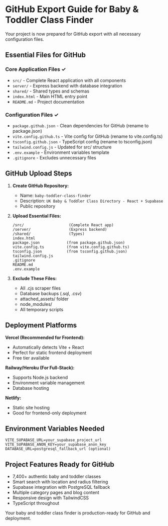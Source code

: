 # GitHub Export Guide for Baby & Toddler Class Finder

Your project is now prepared for GitHub export with all necessary configuration files.

## Essential Files for GitHub

### Core Application Files ✓
- `src/` - Complete React application with all components
- `server/` - Express backend with database integration
- `shared/` - Shared types and schemas
- `index.html` - Main HTML entry point
- `README.md` - Project documentation

### Configuration Files ✓
- `package.github.json` - Clean dependencies for GitHub (rename to package.json)
- `vite.config.github.ts` - Vite config for GitHub (rename to vite.config.ts)
- `tsconfig.github.json` - TypeScript config (rename to tsconfig.json)
- `tailwind.config.js` - Updated for src/ structure
- `.env.example` - Environment variables template
- `.gitignore` - Excludes unnecessary files

## GitHub Upload Steps

1. **Create GitHub Repository:**
   - Name: `baby-toddler-class-finder`
   - Description: `UK Baby & Toddler Class Directory - React + Supabase`
   - Public repository

2. **Upload Essential Files:**
   ```
   /src/                    (Complete React app)
   /server/                 (Express backend)
   /shared/                 (Types)
   index.html
   package.json            (from package.github.json)
   vite.config.ts          (from vite.config.github.ts)
   tsconfig.json           (from tsconfig.github.json)
   tailwind.config.js
   .gitignore
   README.md
   .env.example
   ```

3. **Exclude These Files:**
   - All .cjs scraper files
   - Database backups (.sql, .csv)
   - attached_assets/ folder
   - node_modules/
   - All temporary scripts

## Deployment Platforms

**Vercel (Recommended for Frontend):**
- Automatically detects Vite + React
- Perfect for static frontend deployment
- Free tier available

**Railway/Heroku (For Full-Stack):**
- Supports Node.js backend
- Environment variable management
- Database hosting

**Netlify:**
- Static site hosting
- Good for frontend-only deployment

## Environment Variables Needed

```
VITE_SUPABASE_URL=your_supabase_project_url
VITE_SUPABASE_ANON_KEY=your_supabase_anon_key
DATABASE_URL=postgresql_fallback_url (optional)
```

## Project Features Ready for GitHub

- 7,400+ authentic baby and toddler classes
- Smart search with location and radius filtering
- Supabase integration with PostgreSQL fallback
- Multiple category pages and blog content
- Responsive design with TailwindCSS
- TypeScript throughout

Your baby and toddler class finder is production-ready for GitHub and deployment.
